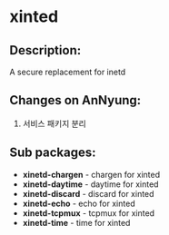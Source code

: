 # xinted

## Description:

A secure replacement for inetd

## Changes on AnNyung:

1. 서비스 패키지 분리

## Sub packages:

* **xinetd-chargen** - chargen for xinted
* **xinetd-daytime** - daytime for xinted
* **xinetd-discard** - discard for xinted
* **xinetd-echo** - echo for xinted
* **xinetd-tcpmux** - tcpmux for xinted
* **xinetd-time** - time for xinted

